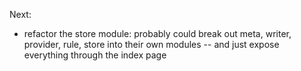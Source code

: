 Next:

- refactor the store module: probably could break out meta, writer,
provider, rule, store into their own modules -- and just expose everything
through the index page

